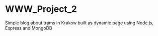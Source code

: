 # WWW_Project_2
Simple blog about trams in Krakow built as dynamic page using Node.js, Express and MongoDB
